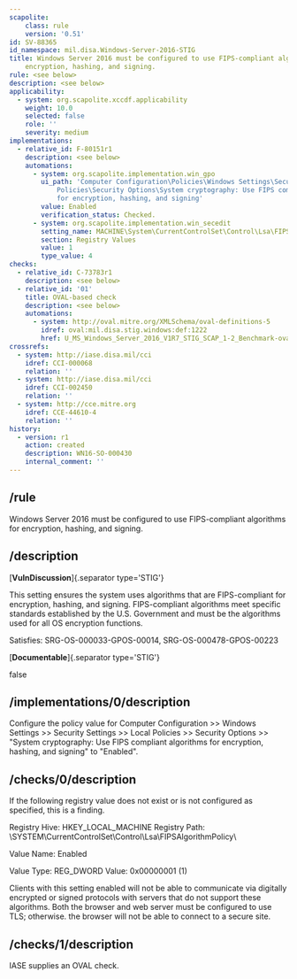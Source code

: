 ```yaml
---
scapolite:
    class: rule
    version: '0.51'
id: SV-88365
id_namespace: mil.disa.Windows-Server-2016-STIG
title: Windows Server 2016 must be configured to use FIPS-compliant algorithms for
    encryption, hashing, and signing.
rule: <see below>
description: <see below>
applicability:
  - system: org.scapolite.xccdf.applicability
    weight: 10.0
    selected: false
    role: ''
    severity: medium
implementations:
  - relative_id: F-80151r1
    description: <see below>
    automations:
      - system: org.scapolite.implementation.win_gpo
        ui_path: 'Computer Configuration\Policies\Windows Settings\Security Settings\Local
            Policies\Security Options\System cryptography: Use FIPS compliant algorithms
            for encryption, hashing, and signing'
        value: Enabled
        verification_status: Checked.
      - system: org.scapolite.implementation.win_secedit
        setting_name: MACHINE\System\CurrentControlSet\Control\Lsa\FIPSAlgorithmPolicy\Enabled
        section: Registry Values
        value: 1
        type_value: 4
checks:
  - relative_id: C-73783r1
    description: <see below>
  - relative_id: '01'
    title: OVAL-based check
    description: <see below>
    automations:
      - system: http://oval.mitre.org/XMLSchema/oval-definitions-5
        idref: oval:mil.disa.stig.windows:def:1222
        href: U_MS_Windows_Server_2016_V1R7_STIG_SCAP_1-2_Benchmark-oval.xml
crossrefs:
  - system: http://iase.disa.mil/cci
    idref: CCI-000068
    relation: ''
  - system: http://iase.disa.mil/cci
    idref: CCI-002450
    relation: ''
  - system: http://cce.mitre.org
    idref: CCE-44610-4
    relation: ''
history:
  - version: r1
    action: created
    description: WN16-SO-000430
    internal_comment: ''
---
```



## /rule

Windows Server 2016 must be configured to use FIPS-compliant algorithms for encryption, hashing, and signing.

## /description

[**VulnDiscussion**]{.separator type='STIG'}

This setting ensures the system uses algorithms that are FIPS-compliant for encryption, hashing, and signing. FIPS-compliant algorithms meet specific standards established by the U.S. Government and must be the algorithms used for all OS encryption functions.

Satisfies: SRG-OS-000033-GPOS-00014, SRG-OS-000478-GPOS-00223

[**Documentable**]{.separator type='STIG'}

false

## /implementations/0/description

Configure the policy value for Computer Configuration >> Windows Settings >> Security Settings >> Local Policies >> Security Options >> "System cryptography: Use FIPS compliant algorithms for encryption, hashing, and signing" to "Enabled".

## /checks/0/description

If the following registry value does not exist or is not configured as specified, this is a finding.

Registry Hive: HKEY_LOCAL_MACHINE
Registry Path: \SYSTEM\CurrentControlSet\Control\Lsa\FIPSAlgorithmPolicy\

Value Name: Enabled

Value Type: REG_DWORD
Value: 0x00000001 (1)

Clients with this setting enabled will not be able to communicate via digitally encrypted or signed protocols with servers that do not support these algorithms. Both the browser and web server must be configured to use TLS; otherwise. the browser will not be able to connect to a secure site.

## /checks/1/description

IASE supplies an OVAL check.
